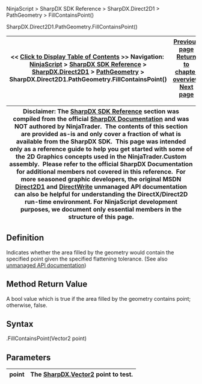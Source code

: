﻿
NinjaScript > SharpDX SDK Reference > SharpDX.Direct2D1 > PathGeometry > FillContainsPoint()

SharpDX.Direct2D1.PathGeometry.FillContainsPoint()

| << [Click to Display Table of Contents](sharpdx_direct2d1_pathgeometry_fillcontainspoint.md) >> **Navigation:**     [NinjaScript](ninjascript.md) > [SharpDX SDK Reference](sharpdx_sdk_reference.md) > [SharpDX.Direct2D1](sharpdx_direct2d1.md) > [PathGeometry](sharpdx_direct2d1_pathgeometry.md) > SharpDX.Direct2D1.PathGeometry.FillContainsPoint() | [Previous page](sharpdx_direct2d1_pathgeometry_figurecount.md) [Return to chapter overview](sharpdx_direct2d1_pathgeometry.md) [Next page](sharpdx_direct2d1_pathgeometry_getbounds.md) |
| --- | --- |

| Disclaimer: The [SharpDX SDK Reference](sharpdx_sdk_reference.md) section was compiled from the official [SharpDX Documentation](http://sharpdx.org/) and was NOT authored by NinjaTrader.  The contents of this section are provided as-is and only cover a fraction of what is available from the SharpDX SDK.  This page was intended only as a reference guide to help you get started with some of the 2D Graphics concepts used in the NinjaTrader.Custom assembly.  Please refer to the official SharpDX Documentation for additional members not covered in this reference.  For more seasoned graphic developers, the original MSDN [Direct2D1](https://msdn.microsoft.com/en-us/library/windows/desktop/dd370990.aspx) and [DirectWrite](https://msdn.microsoft.com/en-us/library/windows/desktop/dd368038.aspx) unmanaged API documentation can also be helpful for understanding the DirectX/Direct2D run-time environment. For NinjaScript development purposes, we document only essential members in the structure of this page. |
| --- |

## Definition
Indicates whether the area filled by the geometry would contain the specified point given the specified flattening tolerance.
(See also [unmanaged API documentation](http://msdn.microsoft.com/en-us/library/dd316687.aspx))
 
## Method Return Value
A bool value which is true if the area filled by the geometry contains point; otherwise, false.
 
## Syntax
<PathGeometry>.FillContainsPoint(Vector2 point)
## Parameters

| point | The [SharpDX.Vector2](sharpdx_vector2.md) point to test. |
| --- | --- |
